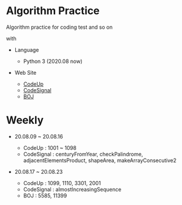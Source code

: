 # Algorithm Practice

Algorithm practice for coding test and so on

with

- Language  
  - Python 3 (2020.08 now)
  
- Web Site
  - [CodeUp](https://codeup.kr/index.php)
  - [CodeSignal](https://app.codesignal.com/)
  - [BOJ](https://www.acmicpc.net/)

# Weekly

- 20.08.09 ~ 20.08.16
	- CodeUp 
	: 1001 ~ 1098
	- CodeSignal 
	: centuryFromYear, checkPalindrome, adjacentElementsProduct, shapeArea, makeArrayConsecutive2

- 20.08.17 ~ 20.08.23
	- CodeUp 
	: 1099, 1110, 3301, 2001
	- CodeSignal 
	: almostIncreasingSequence
	- BOJ
	: 5585, 11399

